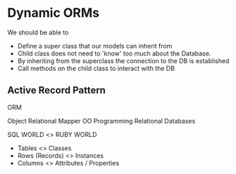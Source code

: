 # Dynamic ORMs

We should be able to
  * Define a super class that our models can inherit from
  * Child class does not need to 'know' too much about the Database.
  * By inheriting from the superclass the connection to the DB is established
  * Call methods on the child class to interact with the DB

## Active Record Pattern
ORM

Object Relational Mapper
OO Programming
Relational Databases


SQL WORLD <> RUBY WORLD
* Tables <> Classes
* Rows (Records) <> Instances
* Columns <> Attributes / Properties
